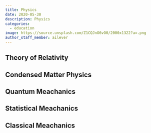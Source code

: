 ```yaml
---
title: Physics
date: 2020-05-30
description: Physics
categories:
  - education
image: https://source.unsplash.com/Z1CQJnO6vO0/2000x1322?a=.png
author_staff_member: ailever
---
```


## Theory of Relativity

## Condensed Matter Physics

## Quantum Meachanics

## Statistical Meachanics

## Classical Meachanics
